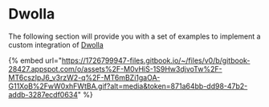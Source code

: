 # Dwolla

The following section will provide you with a set of examples to implement a custom integration of [Dwolla](https://www.dwolla.com)

{% embed url="https://1726799947-files.gitbook.io/~/files/v0/b/gitbook-28427.appspot.com/o/assets%2F-M0vHiS-1S9Hw3djvoTw%2F-MT6cszIpJ6_v3rzW2-q%2F-MT6mBZi1gaOA-G11XoB%2FwW0xhFWtBA.gif?alt=media&token=871a64bb-dd98-47b2-addb-3287ecdf0634" %}
